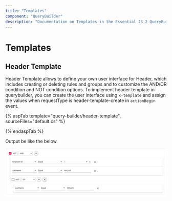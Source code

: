 ```yaml
---
title: "Templates"
component: "QueryBuilder"
description: "Documentation on Templates in the Essential JS 2 QueryBuilder control."
---
```


# Templates

## Header Template

Header Template allows to define your own user interface for Header, which includes creating or deleting rules and groups and to customize the AND/OR condition and NOT condition options. To implement header template in querybuilder, you can create the user interface using `x-template` and assign the values when requestType is header-template-create in  `actionBegin` event.

{% aspTab template="query-builder/header-template", sourceFiles="default.cs" %}

{% endaspTab %}

Output be like the below.

![querybuilder Sample](./images/header-template.png)
